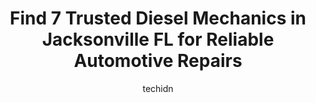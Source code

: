 ---
layout: ampstory
image: https://images.unsplash.com/photo-1580679568899-be51739ba2df?ixlib=rb-4.0.3&ixid=MnwxMjA3fDB8MHxwaG90by1wYWdlfHx8fGVufDB8fHx8&auto=format&fit=crop&w=640&h=853&q=80
author: techidn
featured: false
description: When it comes to maintaining and repairing your vehicle in Jacksonville FL, USA, you deserve nothing but the best. Thats why the 7 best Diesel Mechanic in the area are here to offer their e
title: Find 7 Trusted Diesel Mechanics in Jacksonville FL for Reliable Automotive Repairs
cover:
   title: Find 7 Trusted Diesel Mechanics in Jacksonville FL for Reliable Automotive Repairs
   subtitle: Rickpate
   background: https://images.unsplash.com/photo-1580679568899-be51739ba2df?ixlib=rb-4.0.3&ixid=MnwxMjA3fDB8MHxwaG90by1wYWdlfHx8fGVufDB8fHx8&auto=format&fit=crop&w=640&h=853&q=80

pages: 
 - layout: thirds
   top: <h1>#1 JAX 24 HR Mobile Semi Truck Repair</h1>
   bottom: "<p>I would like to recommend Jax Roadside Assistance service to everyone. I called to see if I could get a jump start for my van (being I am three hours away from home). Jac</p>"
   background: https://www.knot35.com/toplist/wp-content/uploads/2023/06/best-diesel-mechanic-1-in-jacksonville-fl-1685831378.jpeg
   backgroundblur: true
 - layout: thirds
   top: <h1>#2 Supreme Diesel Performance</h1>
   bottom: "<p>3110 Desalvo Rd, Jacksonville, FL 32246, United States</p>"
   background: https://www.knot35.com/toplist/wp-content/uploads/2023/06/best-diesel-mechanic-2-in-jacksonville-fl-1685831378.jpeg
   cta:
      link: https://www.knot35.com/toplist/find-7-trusted-diesel-mechanics-in-jacksonville-fl-for-reliable-automotive-repairs/
      text: Find 7 Trusted Diesel Mechanics in Jacksonville FL for Reliable Automotive Repairs
 - layout: thirds
   top: <h1>#3 Roys Diesel Injection Services Inc</h1>
   bottom: "<p>4020 Lenox Ave, Jacksonville, FL 32254, United States</p>"
   background: https://www.knot35.com/toplist/wp-content/uploads/2023/06/best-diesel-mechanic-3-in-jacksonville-fl-1685831379.jpeg
   cta:
      link: https://www.knot35.com/toplist/find-7-trusted-diesel-mechanics-in-jacksonville-fl-for-reliable-automotive-repairs/
      text: Find 7 Trusted Diesel Mechanics in Jacksonville FL for Reliable Automotive Repairs
 - layout: thirds
   top: <h1>#4 Troys Diesel Services Inc</h1>
   bottom: "<p>3717 Old Kings Rd, Jacksonville, FL 32254, United States</p>"
   background: https://images.unsplash.com/photo-1536745287225-21d689278fd1?ixlib=rb-4.0.3&ixid=MnwxMjA3fDB8MHxwaG90by1wYWdlfHx8fGVufDB8fHx8&auto=format&fit=crop&w=640&h=853&q=80
   cta:
      link: https://www.knot35.com/toplist/find-7-trusted-diesel-mechanics-in-jacksonville-fl-for-reliable-automotive-repairs/
      text: Find 7 Trusted Diesel Mechanics in Jacksonville FL for Reliable Automotive Repairs
 - layout: thirds
   top: <h1>#5 Allstate Auto & Truck Repair Inc.</h1>
   bottom: "<p>3190 W Beaver St, Jacksonville, FL 32254, United States</p>"
   background: https://images.unsplash.com/photo-1533998839656-76f5e4b2bccb?ixlib=rb-4.0.3&ixid=MnwxMjA3fDB8MHxwaG90by1wYWdlfHx8fGVufDB8fHx8&auto=format&fit=crop&w=640&h=853&q=80
   cta:
      link: https://www.knot35.com/toplist/find-7-trusted-diesel-mechanics-in-jacksonville-fl-for-reliable-automotive-repairs/
      text: Find 7 Trusted Diesel Mechanics in Jacksonville FL for Reliable Automotive Repairs
 - layout: thirds
   top: <h1>#6 Mobicare</h1>
   bottom: "<p>9395 Philips Hwy, Jacksonville, FL 32256, United States</p>"
   background: https://images.unsplash.com/photo-1553949345-eb786bb3f7ba?ixlib=rb-4.0.3&ixid=MnwxMjA3fDB8MHxwaG90by1wYWdlfHx8fGVufDB8fHx8&auto=format&fit=crop&w=640&h=853&q=80
   cta:
      link: https://www.knot35.com/toplist/find-7-trusted-diesel-mechanics-in-jacksonville-fl-for-reliable-automotive-repairs/
      text: Find 7 Trusted Diesel Mechanics in Jacksonville FL for Reliable Automotive Repairs
 - layout: thirds
   top: <h1>#7 Diesel Specialist of Jax L.L.C.</h1>
   bottom: "<p>11523 Summer Bird Ct, Jacksonville, FL 32221, United States</p>"
   background: https://images.unsplash.com/photo-1599422314077-f4dfdaa4cd09?ixlib=rb-4.0.3&ixid=MnwxMjA3fDB8MHxwaG90by1wYWdlfHx8fGVufDB8fHx8&auto=format&fit=crop&w=640&h=853&q=80
   cta:
      link: https://www.knot35.com/toplist/find-7-trusted-diesel-mechanics-in-jacksonville-fl-for-reliable-automotive-repairs/
      text: Find 7 Trusted Diesel Mechanics in Jacksonville FL for Reliable Automotive Repairs
 - layout: thirds
   middle: Continue reading...
   background: https://images.unsplash.com/photo-1567095761054-7a02e69e5c43?ixlib=rb-4.0.3&ixid=MnwxMjA3fDB8MHxwaG90by1wYWdlfHx8fGVufDB8fHx8&auto=format&fit=crop&w=640&h=853&q=80
   cta:
      link: https://www.knot35.com/toplist/find-7-trusted-diesel-mechanics-in-jacksonville-fl-for-reliable-automotive-repairs/
      text: Find 7 Trusted Diesel Mechanics in Jacksonville FL for Reliable Automotive Repairs
      
---